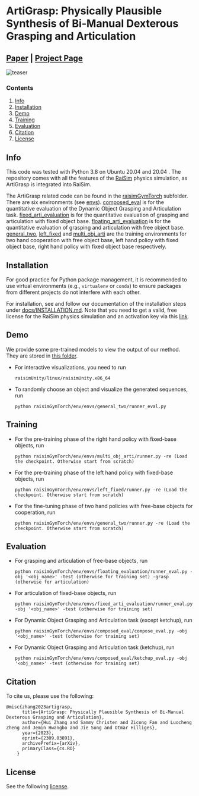 # ArtiGrasp: Physically Plausible Synthesis of Bi-Manual Dexterous Grasping and Articulation

## [Paper](https://arxiv.org/pdf/2309.03891.pdf) | [Project Page](https://eth-ait.github.io/artigrasp/)

![teaser](/home/huizhang/Downloads/teaser.jpg) 

### Contents

1. [Info](#info)
2. [Installation](#installation)
3. [Demo](#demo)
4. [Training](#training)
5. [Evaluation](#evaluation)
6. [Citation](#citation)
7. [License](#license)

## Info

This code was tested with Python 3.8 on Ubuntu 20.04 and 20.04 . The repository comes with all the features of the [RaiSim](https://raisim.com/) physics simulation, as ArtiGrasp is integrated into RaiSim.

The ArtiGrasp related code can be found in the [raisimGymTorch](./raisimGymTorch) subfolder. There are six environments (see [envs](./raisimGymTorch/raisimGymTorch/env/envs/)). [composed_eval](./raisimGymTorch/raisimGymTorch/env/envs/composed_eval) is for the quantitative evaluation of the Dynamic Object Grasping and Articulation task. [fixed_arti_evaluation](./raisimGymTorch/raisimGymTorch/env/envs/fixed_arti_evaluation) is for the quantitative evaluation of grasping and articulation with fixed object base.  [floating_arti_evaluation](./raisimGymTorch/raisimGymTorch/env/envs/floating_arti_evaluation) is for the quantitative evaluation of grasping and articulation with free object base.  [general_two](./raisimGymTorch/raisimGymTorch/env/envs/general_two), [left_fixed](./raisimGymTorch/raisimGymTorch/env/envs/left_fixed) and [multi_obj_arti](./raisimGymTorch/raisimGymTorch/env/envs/multi_obj_arti) are the training environments for two hand cooperation with free object base, left hand policy with fixed object base, right hand policy with fixed object base respectively.

## Installation


For good practice for Python package management, it is recommended to use virtual environments (e.g., `virtualenv` or `conda`) to ensure packages from different projects do not interfere with each other.

For installation, see and follow our documentation of the installation steps under [docs/INSTALLATION.md](./docs/INSTALLATION.md). Note that you need to get a valid, free license for the RaiSim physics simulation and an activation key via this [link](https://docs.google.com/forms/d/e/1FAIpQLSc1FjnRj4BV9xSTgrrRH-GMDsio_Um4DmD0Yt12MLNAFKm12Q/viewform). 

## Demo

We provide some pre-trained models to view the output of our method. They are stored in [this folder](./raisimGymTorch/data_all/). 

+ For interactive visualizations, you need to run

  ```Shell
  raisimUnity/linux/raisimUnity.x86_64
  ```

+ To randomly choose an object and visualize the generated sequences, run

  ```Shell
  python raisimGymTorch/env/envs/general_two/runner_eval.py
  ```

## Training

- For the pre-training phase of the right hand policy with fixed-base objects, run

  ```Shell
  python raisimGymTorch/env/envs/multi_obj_arti/runner.py -re (Load the checkpoint. Otherwise start from scratch)
  ```

- For the pre-training phase of the left hand policy with fixed-base objects, run

  ```Shell
  python raisimGymTorch/env/envs/left_fixed/runner.py -re (Load the checkpoint. Otherwise start from scratch)
  ```

- For the fine-tuning phase of two hand policies with free-base objects for cooperation, run

  ```Shell
  python raisimGymTorch/env/envs/general_two/runner.py -re (Load the checkpoint. Otherwise start from scratch)
  ```

## Evaluation

- For grasping and articulation of free-base objects, run

  ```Shell
  python raisimGymTorch/env/envs/floating_evaluation/runner_eval.py -obj '<obj_name>' -test (otherwise for training set) -grasp (otherwise for articulation)
  ```

- For articulation of fixed-base objects, run

  ```Shell
  python raisimGymTorch/env/envs/fixed_arti_evaluation/runner_eval.py -obj '<obj_name>' -test (otherwise for training set)
  ```

- For Dynamic Object Grasping and Articulation task (except ketchup), run

  ```Shell
  python raisimGymTorch/env/envs/composed_eval/compose_eval.py -obj '<obj_name>' -test (otherwise for training set)
  ```

- For Dynamic Object Grasping and Articulation task (ketchup), run

  ```Shell
  python raisimGymTorch/env/envs/composed_eval/ketchup_eval.py -obj '<obj_name>' -test (otherwise for training set)
  ```

## Citation

To cite us, please use the following:

```
@misc{zhang2023artigrasp,
      title={ArtiGrasp: Physically Plausible Synthesis of Bi-Manual Dexterous Grasping and Articulation}, 
      author={Hui Zhang and Sammy Christen and Zicong Fan and Luocheng Zheng and Jemin Hwangbo and Jie Song and Otmar Hilliges},
      year={2023},
      eprint={2309.03891},
      archivePrefix={arXiv},
      primaryClass={cs.RO}
    }
```

## License

See the following [license](LICENSE.md).







